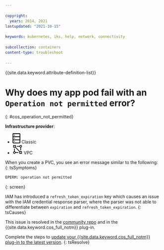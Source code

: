 ```yaml
---

copyright: 
  years: 2014, 2021
lastupdated: "2021-10-15"

keywords: kubernetes, iks, help, network, connectivity

subcollection: containers
content-type: troubleshoot

---
```

{{site.data.keyword.attribute-definition-list}}


# Why does my app pod fail with an `Operation not permitted` error?
{: #cos_operation_not_permitted}

**Infrastructure provider**:
* ![Classic infrastructure provider icon.](images/icon-classic-2.svg) Classic
* ![VPC infrastructure provider icon.](images/icon-vpc-2.svg) VPC


When you create a PVC, you see an error message similar to the following:
{: tsSymptoms}

```sh
EPERM: operation not permitted
```
{: screen}


IAM has introduced a `refresh_token_expiration` key which causes an issue with the IAM credential response parser, where the parser was not able to differentiate between `expiration` and `refresh_token_expiration`.
{: tsCauses}

This issue is resolved in the [community repo](https://github.com/s3fs-fuse/s3fs-fuse/pull/1421) and in the {{site.data.keyword.cos_full_notm}} plug-in.


Complete the steps to [update your {{site.data.keyword.cos_full_notm}} plug-in to the latest version](/docs/containers?topic=containers-object_storage#update_cos_plugin).
{: tsResolve}






